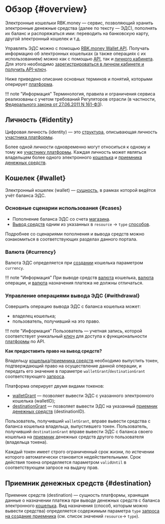 # Обзор {#overview}

Электронные кошельки RBK.money — сервис, позволяющий хранить электронные денежные средства (далее по тексту — ЭДС), пополнять их баланс и распоряжаться ими: переводить на банковскую карту, другой электронный кошелек и т.д.

Управлять ЭДС можно с помощью [RBK.money Wallet API](https://rbkmoney.github.io/wallets-api/v0/). Получать информацию об электронных кошельках (а также операциях с их использованием) можно как с помощью [API](https://rbkmoney.github.io/wallets-api/v0/), так и [личного кабинета](https://help.rbkmoney.com/lk/lk/#wallets). Для этого необходимо [зарегистрироваться в личном кабинете и получить API-ключ](https://developer.rbk.money/docs/payments/overview/#lk).

Ниже приведено описание основных терминов и понятий, которыми оперирует [платформа](https://developer.rbk.money/docs/payments/overview/#_1).

!!! note "Информация"
    Терминология, правила и ограничения сервиса реализованы с учетом требований Регуляторов отрасли (в частности, [Федерального закона от 27.06.2011 N 161-ФЗ](http://pravo.gov.ru/proxy/ips/?docbody=&nd=102148779)).

## Личность {#identity}

Цифровая личность (identity) — это [структура](https://rbkmoney.github.io/wallets-api/v0/#operation/createIdentity), описывающая личность [участника платформы](https://developer.rbk.money/api/#tag/Parties).

Более одной личности одновременно могут относиться к одному и тому же [участнику платформы](https://developer.rbk.money/api/#tag/Parties). Каждая личность может являться владельцем более одного электронного [кошелька](#wallet) и [приемника денежных средств](#destination).

## Кошелек {#wallet}

Электронный кошелек (wallet) — [сущность](https://rbkmoney.github.io/wallets-api/v0/#operation/createWallet), в рамках которой ведётся учёт баланса ЭДС.

### Основные сценарии использования {#cases}

* Пополнение баланса ЭДС со счета [магазина](https://developer.rbk.money/docs/payments/overview/#shop).
* [Вывод средств](https://rbkmoney.github.io/wallets-api/v0/#operation/createWithdrawal) одним из указанных в `resource`
→ `type` [способов](https://rbkmoney.github.io/wallets-api/v0/#operation/createDestination).

Подробнее со сценариями пополнения и вывода средств можно ознакомиться в соответствующих разделах данного портала.

### Валюта {#currency}

Валюта ЭДС определяется при [создании](https://rbkmoney.github.io/wallets-api/v0/#operation/createWallet) кошелька параметром `currency`.

!!! note "Информация"
    При выводе средств [валюта](https://rbkmoney.github.io/wallets-api/v0/#operation/createWallet) кошелька, [валюта](https://rbkmoney.github.io/wallets-api/v0/#operation/createWithdrawal) операции, и [валюта](https://rbkmoney.github.io/wallets-api/v0/#operation/createDestination) назначения платежа не должны отличаться.

### Управление операциями вывода ЭДС {#withdrawal}

Совершить операцию вывода ЭДС с баланса кошелька может:

* владелец кошелька;
* пользователь, получивший на это право.

!!! note "Информация"
    Пользователь — учетная запись, которой соответствует уникальный [ключ](https://developer.rbk.money/docs/payments/overview/#lk) для доступа к функциональности [платформы](https://developer.rbk.money/docs/payments/overview/#_1) по API.

**Как предоставить право на вывод средств?**

Владельцу [кошелька](#wallet)/[приемника средств](#destination) необходимо выпустить токен, подтверждающий право на осуществление данной операции, и передать его значение в параметре `walletGrant`/`destinationGrant` соответствующего [запроса](https://rbkmoney.github.io/wallets-api/v0/#operation/createWithdrawal).

Платформа оперирует двумя видами токенов:

* [walletGrant](https://rbkmoney.github.io/wallets-api/v0/#operation/issueWalletGrant) — позволяет вывести ЭДС с указанного электронного кошелька (walletID);
* [destinationGrant](https://rbkmoney.github.io/wallets-api/v0/#operation/issueDestinationGrant) — позволяет вывести ЭДС на указанный [приемник денежных средств](#destination) (destinationID).

Пользователь, получивший `walletGrant`, вправе вывести средства с баланса кошелька владельца,  выпустившего токен. Пользователь, получивший `destinationGrant` вправе вывести ЭДС с баланса своего кошелька на [приемник](#destinationн) денежных средств другого пользователя (владельца токена).

Каждый токен имеет строго ограниченный срок жизни, по истечении которого автоматически становится недействительными. Срок действия токена определяется параметром `validUntil` в соответствующем запросе на выдачу прав.

## Приемник денежных средств {#destination}

Приемник средств (destination) — сущность платформы, хранящая данные о назначении платежа при выводе денежных средств с баланса электронного [кошелька](#wallet).
Вид назначения (способ, которым можно вывести средства) определяется содержимым параметра `type` [запроса на создание приемника](https://rbkmoney.github.io/wallets-api/v0/#operation/createDestination) (см. список значений `resource`→ `type`).

